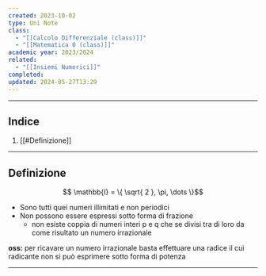```yaml
---
created: 2023-10-02
type: Uni Note
class:
  - "[[Calcolo Differenziale (class)]]"
  - "[[Matematica 0 (class)]]"
academic year: 2023/2024
related:
  - "[[Insiemi Numerici]]"
completed: 
updated: 2024-05-27T13:29
---
```

---
## Indice
1. [[#Definizione]]

---
## Definizione
$$ \mathbb{I} = \{ \sqrt{ 2 }, \pi, \dots \}$$
- Sono tutti quei numeri illimitati e non periodici
- Non possono essere espressi sotto forma di frazione
	- non esiste coppia di numeri interi p e q che se divisi tra di loro da come risultato un numero irrazionale

**oss:** per ricavare un numero irrazionale basta effettuare una radice il cui radicante non si può esprimere sotto forma di potenza

---


